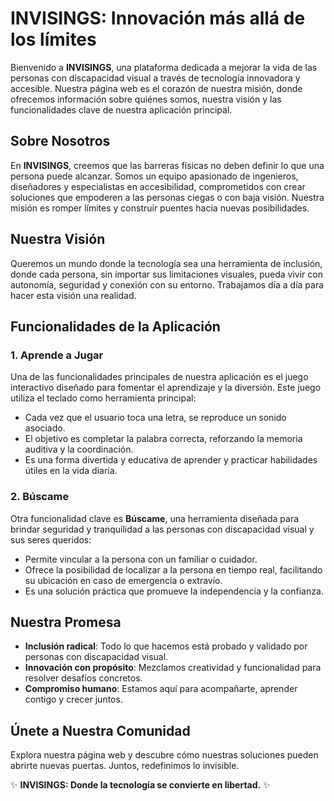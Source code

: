# INVISINGS: Innovación más allá de los límites

Bienvenido a **INVISINGS**, una plataforma dedicada a mejorar la vida de las personas con discapacidad visual a través de tecnología innovadora y accesible. Nuestra página web es el corazón de nuestra misión, donde ofrecemos información sobre quiénes somos, nuestra visión y las funcionalidades clave de nuestra aplicación principal.

## Sobre Nosotros
En **INVISINGS**, creemos que las barreras físicas no deben definir lo que una persona puede alcanzar. Somos un equipo apasionado de ingenieros, diseñadores y especialistas en accesibilidad, comprometidos con crear soluciones que empoderen a las personas ciegas o con baja visión. Nuestra misión es romper límites y construir puentes hacia nuevas posibilidades.

## Nuestra Visión
Queremos un mundo donde la tecnología sea una herramienta de inclusión, donde cada persona, sin importar sus limitaciones visuales, pueda vivir con autonomía, seguridad y conexión con su entorno. Trabajamos día a día para hacer esta visión una realidad.

## Funcionalidades de la Aplicación

### 1. **Aprende a Jugar**
Una de las funcionalidades principales de nuestra aplicación es el juego interactivo diseñado para fomentar el aprendizaje y la diversión. Este juego utiliza el teclado como herramienta principal:
- Cada vez que el usuario toca una letra, se reproduce un sonido asociado.
- El objetivo es completar la palabra correcta, reforzando la memoria auditiva y la coordinación.
- Es una forma divertida y educativa de aprender y practicar habilidades útiles en la vida diaria.

### 2. **Búscame**
Otra funcionalidad clave es **Búscame**, una herramienta diseñada para brindar seguridad y tranquilidad a las personas con discapacidad visual y sus seres queridos:
- Permite vincular a la persona con un familiar o cuidador.
- Ofrece la posibilidad de localizar a la persona en tiempo real, facilitando su ubicación en caso de emergencia o extravío.
- Es una solución práctica que promueve la independencia y la confianza.

## Nuestra Promesa
- **Inclusión radical**: Todo lo que hacemos está probado y validado por personas con discapacidad visual.
- **Innovación con propósito**: Mezclamos creatividad y funcionalidad para resolver desafíos concretos.
- **Compromiso humano**: Estamos aquí para acompañarte, aprender contigo y crecer juntos.

## Únete a Nuestra Comunidad
Explora nuestra página web y descubre cómo nuestras soluciones pueden abrirte nuevas puertas. Juntos, redefinimos lo invisible.

✨ **INVISINGS: Donde la tecnología se convierte en libertad.** ✨